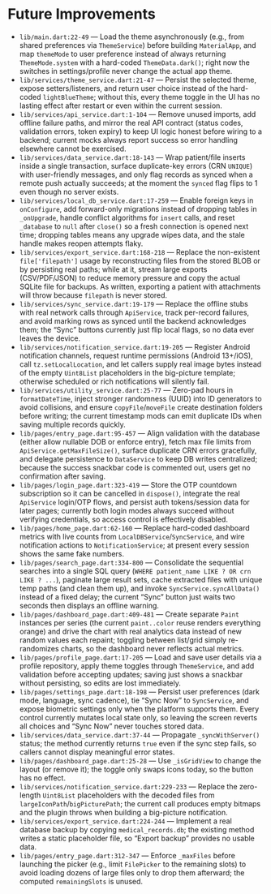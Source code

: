 # Future Improvements

- `lib/main.dart:22-49` — Load the theme asynchronously (e.g., from shared preferences via `ThemeService`) before building `MaterialApp`, and map `themeMode` to user preference instead of always returning `ThemeMode.system` with a hard-coded `ThemeData.dark()`; right now the switches in settings/profile never change the actual app theme.
- `lib/services/theme_service.dart:21-47` — Persist the selected theme, expose setters/listeners, and return user choice instead of the hard-coded `lightBlueTheme`; without this, every theme toggle in the UI has no lasting effect after restart or even within the current session.
- `lib/services/api_service.dart:1-104` — Remove unused imports, add offline failure paths, and mirror the real API contract (status codes, validation errors, token expiry) to keep UI logic honest before wiring to a backend; current mocks always report success so error handling elsewhere cannot be exercised.
- `lib/services/data_service.dart:18-143` — Wrap patient/file inserts inside a single transaction, surface duplicate-key errors (CRN `UNIQUE`) with user-friendly messages, and only flag records as synced when a remote push actually succeeds; at the moment the `synced` flag flips to 1 even though no server exists.
- `lib/services/local_db_service.dart:17-259` — Enable foreign keys in `onConfigure`, add forward-only migrations instead of dropping tables in `_onUpgrade`, handle conflict algorithms for `insert` calls, and reset `_database` to `null` after `close()` so a fresh connection is opened next time; dropping tables means any upgrade wipes data, and the stale handle makes reopen attempts flaky.
- `lib/services/export_service.dart:168-218` — Replace the non-existent `file['filepath']` usage by reconstructing files from the stored BLOB or by persisting real paths; while at it, stream large exports (CSV/PDF/JSON) to reduce memory pressure and copy the actual SQLite file for backups. As written, exporting a patient with attachments will throw because `filepath` is never stored.
- `lib/services/sync_service.dart:19-179` — Replace the offline stubs with real network calls through `ApiService`, track per-record failures, and avoid marking rows as synced until the backend acknowledges them; the “Sync” buttons currently just flip local flags, so no data ever leaves the device.
- `lib/services/notification_service.dart:19-205` — Register Android notification channels, request runtime permissions (Android 13+/iOS), call `tz.setLocalLocation`, and let callers supply real image bytes instead of the empty `Uint8List` placeholders in the big-picture template; otherwise scheduled or rich notifications will silently fail.
- `lib/services/utility_service.dart:25-77` — Zero-pad hours in `formatDateTime`, inject stronger randomness (UUID) into ID generators to avoid collisions, and ensure `copyFile`/`moveFile` create destination folders before writing; the current timestamp mods can emit duplicate IDs when saving multiple records quickly.
- `lib/pages/entry_page.dart:95-457` — Align validation with the database (either allow nullable DOB or enforce entry), fetch max file limits from `ApiService.getMaxFileSize()`, surface duplicate CRN errors gracefully, and delegate persistence to `DataService` to keep DB writes centralized; because the success snackbar code is commented out, users get no confirmation after saving.
- `lib/pages/login_page.dart:323-419` — Store the OTP countdown subscription so it can be cancelled in `dispose()`, integrate the real `ApiService` login/OTP flows, and persist auth tokens/session data for later pages; currently both login modes always succeed without verifying credentials, so access control is effectively disabled.
- `lib/pages/home_page.dart:62-160` — Replace hard-coded dashboard metrics with live counts from `LocalDBService`/`SyncService`, and wire notification actions to `NotificationService`; at present every session shows the same fake numbers.
- `lib/pages/search_page.dart:334-800` — Consolidate the sequential searches into a single SQL query (`WHERE patient_name LIKE ? OR crn LIKE ? ...`), paginate large result sets, cache extracted files with unique temp paths (and clean them up), and invoke `SyncService.syncAllData()` instead of a fixed delay; the current “Sync” button just waits two seconds then displays an offline warning.
- `lib/pages/dashboard_page.dart:409-481` — Create separate `Paint` instances per series (the current `paint..color` reuse renders everything orange) and drive the chart with real analytics data instead of new random values each repaint; toggling between list/grid simply re-randomizes charts, so the dashboard never reflects actual metrics.
- `lib/pages/profile_page.dart:17-205` — Load and save user details via a profile repository, apply theme toggles through `ThemeService`, and add validation before accepting updates; saving just shows a snackbar without persisting, so edits are lost immediately.
- `lib/pages/settings_page.dart:18-198` — Persist user preferences (dark mode, language, sync cadence), tie “Sync Now” to `SyncService`, and expose biometric settings only when the platform supports them. Every control currently mutates local state only, so leaving the screen reverts all choices and “Sync Now” never touches stored data.
- `lib/services/data_service.dart:37-44` — Propagate `_syncWithServer()` status; the method currently returns `true` even if the sync step fails, so callers cannot display meaningful error states.
- `lib/pages/dashboard_page.dart:25-28` — Use `_isGridView` to change the layout (or remove it); the toggle only swaps icons today, so the button has no effect.
- `lib/services/notification_service.dart:229-233` — Replace the zero-length `Uint8List` placeholders with the decoded files from `largeIconPath`/`bigPicturePath`; the current call produces empty bitmaps and the plugin throws when building a big-picture notification.
- `lib/services/export_service.dart:224-244` — Implement a real database backup by copying `medical_records.db`; the existing method writes a static placeholder file, so “Export backup” provides no usable data.
- `lib/pages/entry_page.dart:312-347` — Enforce `_maxFiles` before launching the picker (e.g., limit `FilePicker` to the remaining slots) to avoid loading dozens of large files only to drop them afterward; the computed `remainingSlots` is unused.
